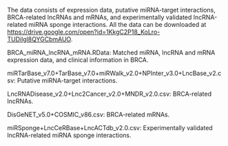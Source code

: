 The data consists of expression data, putative miRNA-target interactions, BRCA-related lncRNAs and mRNAs, and experimentally validated lncRNA-related miRNA sponge interactions. All the data can be downloaded at https://drive.google.com/open?id=1KkgC2P18_KoLro-TUDilgl8QYGCbmAUO.

BRCA_miRNA_lncRNA_mRNA.RData: Matched miRNA, lncRNA and mRNA expression data, and clinical information in BRCA.

miRTarBase_v7.0+TarBase_v7.0+miRWalk_v2.0+NPInter_v3.0+LncBase_v2.csv: Putative miRNA-target interactions.

LncRNADisease_v2.0+Lnc2Cancer_v2.0+MNDR_v2.0.csv: BRCA-related lncRNAs.

DisGeNET_v5.0+COSMIC_v86.csv: BRCA-related mRNAs.

miRSponge+LncCeRBase+LncACTdb_v2.0.csv: Experimentally validated lncRNA-related miRNA sponge interactions.